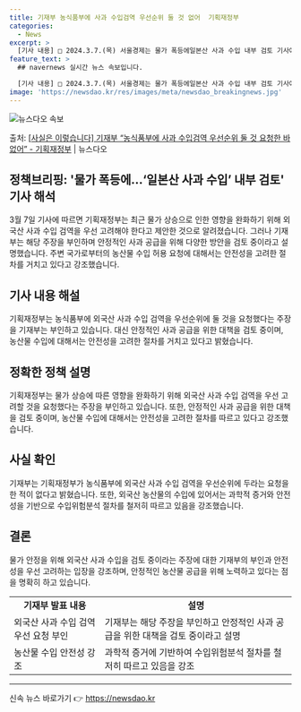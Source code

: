 ```yaml
---
title: 기재부 농식품부에 사과 수입검역 우선순위 둘 것 없어  기획재정부
categories:
  - News
excerpt: >
  [기사 내용] □ 2024.3.7.(목) 서울경제는 물가 폭등에일본산 사과 수입 내부 검토 기사에서, ㅇ 물…
feature_text: >
  ## navernews 실시간 뉴스 속보입니다.

  [기사 내용] □ 2024.3.7.(목) 서울경제는 물가 폭등에일본산 사과 수입 내부 검토 기사에서, ㅇ 물…
image: 'https://newsdao.kr/res/images/meta/newsdao_breakingnews.jpg'
---
```


![뉴스다오 속보](https://newsdao.kr/res/images/meta/newsdao_breakingnews.jpg)

<p>출처: <a href="https://newsdao.kr/3303" rel="dofollow">[사실은 이렇습니다] 기재부 “농식품부에 사과 수입검역 우선순위 둘 것 요청한 바 없어” - 기획재정부</a> | 뉴스다오</p>

<h2 data-ke-size="size26">정책브리핑: '물가 폭등에…‘일본산 사과 수입’ 내부 검토' 기사 해석</h2>
<p data-ke-size="size16">3월 7일 기사에 따르면 기획재정부는 최근 물가 상승으로 인한 영향을 완화하기 위해 외국산 사과 수입 검역을 우선 고려해야 한다고 제안한 것으로 알려졌습니다. 그러나 기재부는 해당 주장을 부인하며 안정적인 사과 공급을 위해 다양한 방안을 검토 중이라고 설명했습니다. 주변 국가로부터의 농산물 수입 허용 요청에 대해서는 안전성을 고려한 절차를 거치고 있다고 강조했습니다.</p>

<h2 data-ke-size="size24">기사 내용 해설</h2>
<p data-ke-size="size16">기획재정부는 농식품부에 외국산 사과 수입 검역을 우선순위에 둘 것을 요청했다는 주장을 기재부는 부인하고 있습니다. 대신 안정적인 사과 공급을 위한 대책을 검토 중이며, 농산물 수입에 대해서는 안전성을 고려한 절차를 거치고 있다고 밝혔습니다.</p>

<h2 data-ke-size="size24">정확한 정책 설명</h2>
<p data-ke-size="size16">기획재정부는 물가 상승에 따른 영향을 완화하기 위해 외국산 사과 수입 검역을 우선 고려할 것을 요청했다는 주장을 부인하고 있습니다. 또한, 안정적인 사과 공급을 위한 대책을 검토 중이며, 농산물 수입에 대해서는 안전성을 고려한 절차를 따르고 있다고 강조했습니다.</p>

<h2 data-ke-size="size24">사실 확인</h2>
<p data-ke-size="size16">기재부는 기획재정부가 농식품부에 외국산 사과 수입 검역을 우선순위에 두라는 요청을 한 적이 없다고 밝혔습니다. 또한, 외국산 농산물의 수입에 있어서는 과학적 증거와 안전성을 기반으로 수입위험분석 절차를 철저히 따르고 있음을 강조했습니다.</p>

<h2 data-ke-size="size24">결론</h2>
<p data-ke-size="size16">물가 안정을 위해 외국산 사과 수입을 검토 중이라는 주장에 대한 기재부의 부인과 안전성을 우선 고려하는 입장을 강조하며, 안정적인 농산물 공급을 위해 노력하고 있다는 점을 명확히 하고 있습니다.</p>

<table>
	<tr>
		<td style="text-align: center; height: 17px;"><b>기재부 발표 내용</b></td>
		<td style="text-align: center; height: 17px;"><b>설명</b></td>
	</tr>
	<tr>
		<td style="text-align: left;">외국산 사과 수입 검역 우선 요청 부인</td>
		<td style="text-align: left;">기재부는 해당 주장을 부인하고 안정적인 사과 공급을 위한 대책을 검토 중이라고 설명</td>
	</tr>
	<tr>
		<td style="text-align: left;">농산물 수입 안전성 강조</td>
		<td style="text-align: left;">과학적 증거에 기반하여 수입위험분석 절차를 철저히 따르고 있음을 강조</td>
	</tr>
</table>

<hr> 

신속 뉴스 바로가기 👉 <a href="https://newsdao.kr" rel="dofollow">https://newsdao.kr</a>


